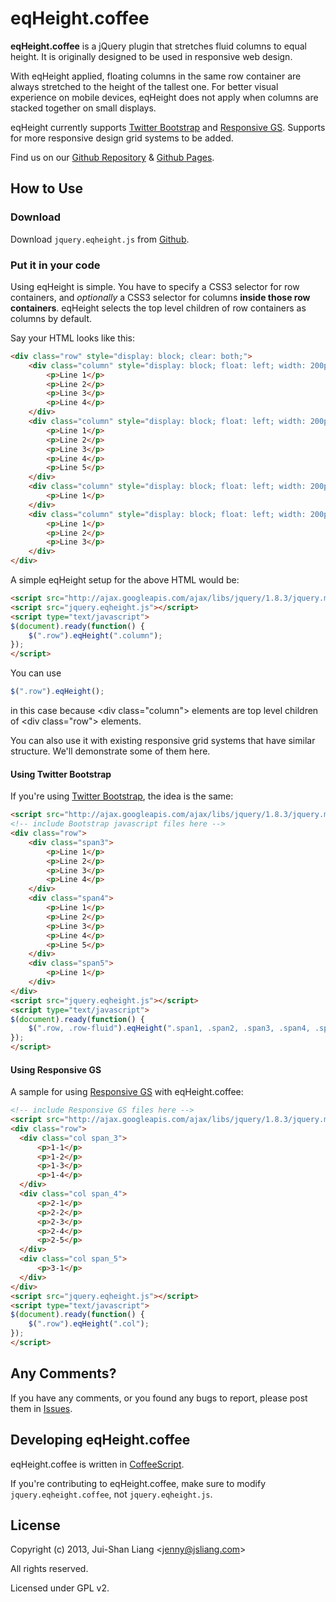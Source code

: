 # eqHeight.coffee

**eqHeight.coffee** is a jQuery plugin that stretches fluid columns to equal height. It is originally designed to be used in responsive web design.

With eqHeight applied, floating columns in the same row container are always stretched to the height of the tallest one.
For better visual experience on mobile devices, eqHeight does not apply when columns are stacked together on small displays.

eqHeight currently supports [Twitter Bootstrap] and [Responsive GS]. Supports for more responsive design grid systems to be added.

[Twitter Bootstrap]: http://twitter.github.com/bootstrap
[Responsive GS]: http://responsive.gs/

Find us on our [Github Repository] & [Github Pages].

[Github Repository]:  http://github.com/jsliang/eqHeight.coffee
[Github Pages]:       http://jsliang.github.com/eqHeight.coffee


## How to Use

### Download

Download `jquery.eqheight.js` from [Github](http://github.com/jsliang/eqHeight.coffee).

### Put it in your code

Using eqHeight is simple.
You have to specify a CSS3 selector for row containers, and *optionally* a CSS3 selector for columns **inside those row containers**.
eqHeight selects the top level children of row containers as columns by default.

Say your HTML looks like this:

```html
<div class="row" style="display: block; clear: both;">
    <div class="column" style="display: block; float: left; width: 200px;">
        <p>Line 1</p>
        <p>Line 2</p>
        <p>Line 3</p>
        <p>Line 4</p>
    </div>
    <div class="column" style="display: block; float: left; width: 200px;">
        <p>Line 1</p>
        <p>Line 2</p>
        <p>Line 3</p>
        <p>Line 4</p>
        <p>Line 5</p>
    </div>
    <div class="column" style="display: block; float: left; width: 200px;">
        <p>Line 1</p>
    </div>
    <div class="column" style="display: block; float: left; width: 200px;">
        <p>Line 1</p>
        <p>Line 2</p>
        <p>Line 3</p>
    </div>
</div>
```

A simple eqHeight setup for the above HTML would be:

```html
<script src="http://ajax.googleapis.com/ajax/libs/jquery/1.8.3/jquery.min.js"></script>
<script src="jquery.eqheight.js"></script>
<script type="text/javascript">
$(document).ready(function() {
    $(".row").eqHeight(".column");
});
</script>
```

You can use
```javascript
$(".row").eqHeight();
```
in this case because &lt;div class="column"&gt; elements are top level children of &lt;div class="row"&gt; elements.

You can also use it with existing responsive grid systems that have similar structure.
We'll demonstrate some of them here.

#### Using Twitter Bootstrap

If you're using [Twitter Bootstrap], the idea is the same:

```html
<script src="http://ajax.googleapis.com/ajax/libs/jquery/1.8.3/jquery.min.js"></script>
<!-- include Bootstrap javascript files here -->
<div class="row">
    <div class="span3">
        <p>Line 1</p>
        <p>Line 2</p>
        <p>Line 3</p>
        <p>Line 4</p>
    </div>
    <div class="span4">
        <p>Line 1</p>
        <p>Line 2</p>
        <p>Line 3</p>
        <p>Line 4</p>
        <p>Line 5</p>
    </div>
    <div class="span5">
        <p>Line 1</p>
    </div>
</div>
<script src="jquery.eqheight.js"></script>
<script type="text/javascript">
$(document).ready(function() {
    $(".row, .row-fluid").eqHeight(".span1, .span2, .span3, .span4, .span5, .span6, .span7, .span8, .span9, .span10, .span11, .span12");
});
</script>
```

#### Using Responsive GS

A sample for using [Responsive GS] with eqHeight.coffee:

```html
<!-- include Responsive GS files here -->
<script src="http://ajax.googleapis.com/ajax/libs/jquery/1.8.3/jquery.min.js"></script>
<div class="row">
  <div class="col span_3">
      <p>1-1</p>
      <p>1-2</p>
      <p>1-3</p>
      <p>1-4</p>
  </div>
  <div class="col span_4">
      <p>2-1</p>
      <p>2-2</p>
      <p>2-3</p>
      <p>2-4</p>
      <p>2-5</p>
  </div>
  <div class="col span_5">
      <p>3-1</p>
  </div>
</div>
<script src="jquery.eqheight.js"></script>
<script type="text/javascript">
$(document).ready(function() {
    $(".row").eqHeight(".col");
});
</script>
```

## Any Comments?

If you have any comments, or you found any bugs to report, please post them in [Issues](http://github.com/jsliang/eqHeight.coffee/issues).


## Developing eqHeight.coffee

eqHeight.coffee is written in [CoffeeScript](http://coffeescript.org/).

If you're contributing to eqHeight.coffee, make sure to modify `jquery.eqheight.coffee`, not `jquery.eqheight.js`.



## License

Copyright (c) 2013, Jui-Shan Liang &lt;jenny@jsliang.com&gt;

All rights reserved.

Licensed under GPL v2.
